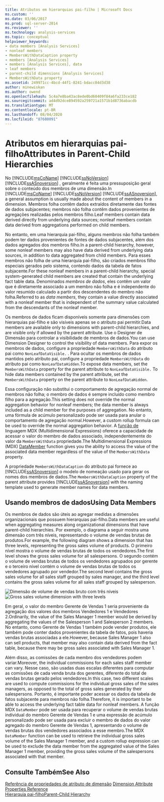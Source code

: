 ```yaml
---
title: Atributos em hierarquias pai-filho | Microsoft Docs
ms.custom: ''
ms.date: 03/06/2017
ms.prod: sql-server-2014
ms.reviewer: ''
ms.technology: analysis-services
ms.topic: conceptual
helpviewer_keywords:
- data members [Analysis Services]
- nonleaf members
- MembersWithDataCaption property
- members [Analysis Services]
- members [Analysis Services], data
- leaf members
- parent-child dimensions [Analysis Services]
- MembersWithData property
ms.assetid: 249971cc-4bcd-44f1-8241-bdacc04d3d38
author: minewiskan
ms.author: owend
ms.openlocfilehash: 5c4a7e8ba43ac8ede0bd60409f84a6fa233ce182
ms.sourcegitcommit: ad4d92dce894592a259721a1571b1d8736abacdb
ms.translationtype: MT
ms.contentlocale: pt-BR
ms.lasthandoff: 08/04/2020
ms.locfileid: "87680091"
---
```

# <a name="attributes-in-parent-child-hierarchies"></a><span data-ttu-id="45a92-102">Atributos em hierarquias pai-filho</span><span class="sxs-lookup"><span data-stu-id="45a92-102">Attributes in Parent-Child Hierarchies</span></span>
  <span data-ttu-id="45a92-103">No [!INCLUDE[msCoName](../../includes/msconame-md.md)] [!INCLUDE[ssNoVersion](../../includes/ssnoversion-md.md)] [!INCLUDE[ssASnoversion](../../../includes/ssasnoversion-md.md)] , geralmente é feita uma pressuposição geral sobre o conteúdo dos membros de uma dimensão.</span><span class="sxs-lookup"><span data-stu-id="45a92-103">In [!INCLUDE[msCoName](../../includes/msconame-md.md)] [!INCLUDE[ssNoVersion](../../includes/ssnoversion-md.md)] [!INCLUDE[ssASnoversion](../../../includes/ssasnoversion-md.md)], a general assumption is usually made about the content of members in a dimension.</span></span> <span data-ttu-id="45a92-104">Membros folha contêm dados extraídos diretamente das fontes de dados subjacentes; membros não folha contêm dados provenientes de agregações realizadas pelos membros filho.</span><span class="sxs-lookup"><span data-stu-id="45a92-104">Leaf members contain data derived directly from underlying data sources; nonleaf members contain data derived from aggregations performed on child members.</span></span>  
  
 <span data-ttu-id="45a92-105">No entanto, em uma hierarquia pai-filho, alguns membros não folha também podem ter dados provenientes de fontes de dados subjacentes, além dos dados agregados dos membros filho.</span><span class="sxs-lookup"><span data-stu-id="45a92-105">In a parent-child hierarchy, however, some nonleaf members may also have data derived from underlying data sources, in addition to data aggregated from child members.</span></span> <span data-ttu-id="45a92-106">Para esses membros não folha de uma hierarquia pai-filho, são criados membros filho especiais gerados pelo sistema, contendo dados da tabela de fatos subjacente.</span><span class="sxs-lookup"><span data-stu-id="45a92-106">For these nonleaf members in a parent-child hierarchy, special system-generated child members are created that contain the underlying fact table data.</span></span> <span data-ttu-id="45a92-107">Denominados *membros de dados*, eles contêm um valor que é diretamente associado a um membro não folha e é independente do valor resumido calculado a partir dos descendentes do membro não folha.</span><span class="sxs-lookup"><span data-stu-id="45a92-107">Referred to as *data members*, they contain a value directly associated with a nonleaf member that is independent of the summary value calculated from the descendants of the nonleaf member.</span></span>  
  
 <span data-ttu-id="45a92-108">Os membros de dados ficam disponíveis somente para dimensões com hierarquias pai-filho e são visíveis apenas se o atributo pai permitir.</span><span class="sxs-lookup"><span data-stu-id="45a92-108">Data members are available only to dimensions with parent-child hierarchies, and are visible only if allowed by the parent attribute.</span></span> <span data-ttu-id="45a92-109">Use o Designer de Dimensão para controlar a visibilidade de membros de dados.</span><span class="sxs-lookup"><span data-stu-id="45a92-109">You can use Dimension Designer to control the visibility of data members.</span></span> <span data-ttu-id="45a92-110">Para expor os membros de dados, configure a propriedade `MembersWithData` do atributo pai como `NonLeafDataVisible.` . Para ocultar os membros de dados mantidos pelo atributo pai, configure a propriedade `MembersWithData` do atributo pai como `NonLeafDataHidden`.</span><span class="sxs-lookup"><span data-stu-id="45a92-110">To expose data members, set the `MembersWithData` property for the parent attribute to `NonLeafDataVisible.` To hide data members contained by the parent attribute, set the `MembersWithData` property on the parent attribute to `NonLeafDataHidden`.</span></span>  
  
 <span data-ttu-id="45a92-111">Essa configuração não substitui o comportamento de agregação normal de membros não folha; o membro de dados é sempre incluído como membro filho para a agregação.</span><span class="sxs-lookup"><span data-stu-id="45a92-111">This setting does not override the normal aggregation behavior for nonleaf members; the data member is always included as a child member for the purposes of aggregation.</span></span> <span data-ttu-id="45a92-112">No entanto, uma fórmula de acúmulo personalizado pode ser usada para anular o comportamento de agregação normal.</span><span class="sxs-lookup"><span data-stu-id="45a92-112">However, a custom rollup formula can be used to override the normal aggregation behavior.</span></span> <span data-ttu-id="45a92-113">A [função de](/sql/mdx/datamember-mdx) linguagem MDX (Multidimensional Expressions) oferece a capacidade de acessar o valor do membro de dados associado, independentemente do valor da `MembersWithData` propriedade.</span><span class="sxs-lookup"><span data-stu-id="45a92-113">The Multidimensional Expressions (MDX) [DataMember](/sql/mdx/datamember-mdx) function gives you the ability to access the value of the associated data member regardless of the value of the `MembersWithData` property.</span></span>  
  
 <span data-ttu-id="45a92-114">A propriedade `MembersWithDataCaption` do atributo pai fornece ao [!INCLUDE[ssASnoversion](../../../includes/ssasnoversion-md.md)] o modelo de nomeação usado para gerar os nomes dos membros de dados.</span><span class="sxs-lookup"><span data-stu-id="45a92-114">The `MembersWithDataCaption` property of the parent attribute provides [!INCLUDE[ssASnoversion](../../../includes/ssasnoversion-md.md)] with the naming template used to generate member names for data members.</span></span>  
  
## <a name="using-data-members"></a><span data-ttu-id="45a92-115">Usando membros de dados</span><span class="sxs-lookup"><span data-stu-id="45a92-115">Using Data Members</span></span>  
 <span data-ttu-id="45a92-116">Os membros de dados são úteis ao agregar medidas a dimensões organizacionais que possuem hierarquias pai-filho.</span><span class="sxs-lookup"><span data-stu-id="45a92-116">Data members are useful when aggregating measures along organizational dimensions that have parent-child hierarchies.</span></span> <span data-ttu-id="45a92-117">Por exemplo, o diagrama a seguir mostra uma dimensão com três níveis, representando o volume de vendas brutas de produtos.</span><span class="sxs-lookup"><span data-stu-id="45a92-117">For example, the following diagram shows a dimension that has three levels, representing the gross sales volume of products.</span></span> <span data-ttu-id="45a92-118">O primeiro nível mostra o volume de vendas brutas de todos os vendedores.</span><span class="sxs-lookup"><span data-stu-id="45a92-118">The first level shows the gross sales volume for all salespersons.</span></span> <span data-ttu-id="45a92-119">O segundo contém o volume de vendas brutas de todos os vendedores agrupados por gerente e o terceiro nível contém o volume de vendas brutas de todos os vendedores agrupado por vendedor.</span><span class="sxs-lookup"><span data-stu-id="45a92-119">The second level contains the gross sales volume for all sales staff grouped by sales manager, and the third level contains the gross sales volume for all sales staff grouped by salesperson.</span></span>  
  
 <span data-ttu-id="45a92-120">![Dimensão de volume de vendas bruto com três níveis](../media/agdatamember1.gif "Dimensão de volume de vendas bruto com três níveis")</span><span class="sxs-lookup"><span data-stu-id="45a92-120">![Gross sales volume dimension with three levels](../media/agdatamember1.gif "Gross sales volume dimension with three levels")</span></span>  
  
 <span data-ttu-id="45a92-121">Em geral, o valor do membro Gerente de Vendas 1 seria proveniente da agregação dos valores dos membros Vendedores 1 e Vendedores 2.</span><span class="sxs-lookup"><span data-stu-id="45a92-121">Ordinarily, the value of the Sales Manager 1 member would be derived by aggregating the values of the Salesperson 1 and Salesperson 2 members.</span></span> <span data-ttu-id="45a92-122">No entanto, como Gerente de Vendas 1 também pode vender produtos, ele também pode conter dados provenientes da tabela de fatos, pois haveria vendas brutas associadas a ele.</span><span class="sxs-lookup"><span data-stu-id="45a92-122">However, because Sales Manager 1 also can sell products, that member may also contain data derived from the fact table, because there may be gross sales associated with Sales Manager 1.</span></span>  
  
 <span data-ttu-id="45a92-123">Além disso, as comissões de cada membro dos vendedores podem variar.</span><span class="sxs-lookup"><span data-stu-id="45a92-123">Moreover, the individual commissions for each sales staff member can vary.</span></span> <span data-ttu-id="45a92-124">Nesse caso, são usadas duas escalas diferentes para computar as comissões de cada venda bruta dos gerentes, diferente do total de vendas brutas gerado pelos vendedores.</span><span class="sxs-lookup"><span data-stu-id="45a92-124">In this case, two different scales are used to compute commissions for the individual gross sales of the sales managers, as opposed to the total of gross sales generated by their salespersons.</span></span> <span data-ttu-id="45a92-125">Portanto, é importante poder acessar os dados da tabela de fatos subjacente para membros não folha.</span><span class="sxs-lookup"><span data-stu-id="45a92-125">Therefore, it is important to be able to access the underlying fact table data for nonleaf members.</span></span> <span data-ttu-id="45a92-126">A função MDX `DataMember` pode ser usada para recuperar o volume de vendas brutas individual do membro Gerente de Vendas 1 e uma expressão de acúmulo personalizado pode ser usada para excluir o membro de dados do valor agregado do membro Gerente de Vendas 1, apresentando o volume de vendas brutas dos vendedores associados a esse membro.</span><span class="sxs-lookup"><span data-stu-id="45a92-126">The MDX `DataMember` function can be used to retrieve the individual gross sales volume of the Sales Manager 1 member, and a custom rollup expression can be used to exclude the data member from the aggregated value of the Sales Manager 1 member, providing the gross sales volume of the salespersons associated with that member.</span></span>  
  
## <a name="see-also"></a><span data-ttu-id="45a92-127">Consulte Também</span><span class="sxs-lookup"><span data-stu-id="45a92-127">See Also</span></span>  
 <span data-ttu-id="45a92-128">[Referência de propriedades de atributo de dimensão](dimension-attribute-properties-reference.md) </span><span class="sxs-lookup"><span data-stu-id="45a92-128">[Dimension Attribute Properties Reference](dimension-attribute-properties-reference.md) </span></span>  
 [<span data-ttu-id="45a92-129">Hierarquia pai-filho</span><span class="sxs-lookup"><span data-stu-id="45a92-129">Parent-Child Hierarchy</span></span>](parent-child-dimension.md)  
  
  
